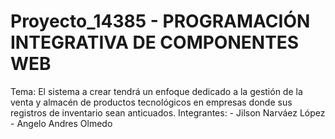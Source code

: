 # Proyecto_14385 - PROGRAMACIÓN INTEGRATIVA DE COMPONENTES WEB
Tema: El sistema a crear tendrá un enfoque dedicado a la gestión de la venta y almacén de productos tecnológicos en empresas donde sus registros de inventario sean anticuados.
Integrantes: - Jilson Narváez López
             - Angelo Andres Olmedo

